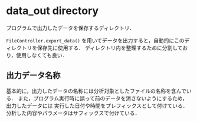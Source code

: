 # data_out directory

プログラムで出力したデータを保存するディレクトリ．

`FileController.export_data()` を用いてデータを出力すると，自動的にこのディレクトリを保存先に使用する．
ディレクトリ内を整理するために分割しており，使用しなくても良い．

## 出力データ名称

基本的に，出力したデータの名称には分析対象としたファイルの名称を含んでいる．
また，プログラム実行時に誤って前のデータを消さないようにするため，出力したデータには
実行した日付や時間をプレフィックスとして付けている．
分析した内容やパラメータはサフィックスで付けている．